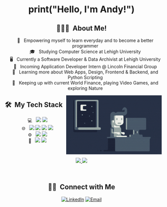 <!-- <img src="https://raw.githubusercontent.com/AVS1508/AVS1508/master/assets/Aditya%20Vikram%20Singh%20Banner.png"> -->

<h1 align="center"> print("Hello, I'm Andy!")</h1>

<h2 align="center"> 👨🏻‍💻 &nbsp;About Me! </h2>

<ul align="center">
  🤔 &nbsp; Empowering myself to learn everyday and to become a better programmer
  <br>
  🎓 &nbsp; Studying Computer Science at Lehigh University
  <br>
  🖥️ &nbsp; Currently a Software Developer & Data Archivist at Lehigh University
  <br>
  💼 &nbsp; Incoming Application Developer Intern @ Lincoln Financial Group
  <br>
  🌱 &nbsp; Learning more about Web Apps, Design, Frontend & Backend, and Python Scripting
  <br>
  👾 &nbsp; Keeping up with current World Finance, playing Video Games, and exploring Nature
</ul>

<img alt="Night Coding" src="https://raw.githubusercontent.com/AVS1508/AVS1508/master/assets/Night-Coding.gif" align="right"/>

<h2 align="center"> 🛠 &nbsp;My Tech Stack</h2>

<ul align="center">
  💻 &nbsp; <img src="https://img.shields.io/badge/-Python-333333?style=flat&logo=python"> <img src="https://img.shields.io/badge/-Java-333333?style=flat&logo=Java&logoColor=007396">
  <br>
  🌐 &nbsp; <img src="https://img.shields.io/badge/-HTML5-333333?style=flat&logo=HTML5"> <img src="https://img.shields.io/badge/-CSS-333333?style=flat&logo=CSS3&logoColor=1572B6"> <img src="https://img.shields.io/badge/-JavaScript-333333?style=flat&logo=javascript"> <img src="https://img.shields.io/badge/-Node.js-333333?style=flat&logo=node.js">
  <br>
  ⚙️ &nbsp; <img src="https://img.shields.io/badge/-Git-333333?style=flat&logo=git"> <img src="https://img.shields.io/badge/-GitHub-333333?style=flat&logo=github">
  <br>
  🔧 &nbsp; <img src="https://img.shields.io/badge/-Visual%20Studio%20Code-333333?style=flat&logo=visual-studio-code&logoColor=007ACC"> <img src="https://img.shields.io/badge/-RStudio-333333?style=flat&logo=rstudio">
</ul>


<br/>

<p align="center">
  <a href="https://github.com/andy-1au">
    <img height="180em" src="https://github-readme-stats-eight-theta.vercel.app/api?username=andy-1au&show_icons=true&theme=algolia&include_all_commits=true&count_private=true"/>
    <img height="180em" src="https://github-readme-stats-eight-theta.vercel.app/api/top-langs/?username=andy-1au&layout=compact&langs_count=8&theme=algolia"/>
  </a>
</p>

<br/>

<h2 align="center"> 🤝🏻 &nbsp;Connect with Me </h2>

<p align="center">
  <a href="https://www.linkedin.com/in/andy-1au/"><img alt="LinkedIn" src="https://img.shields.io/badge/LinkedIn-Andy%20Lau-blue?style=flat-square&logo=linkedin"></a>
  <a href="mailto:andyolau88@gmail.com"><img alt="Email" src="https://img.shields.io/badge/Email-andyolau888@gmail.com-blue?style=flat-square&logo=gmail"></a>
</p>

<!---
andy-1au/andy-1au is a ✨ special ✨ repository because its `README.md` (this file) appears on your GitHub profile.
You can click the Preview link to take a look at your changes.
--->
